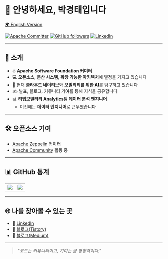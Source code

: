 # 👋 안녕하세요, 박경태입니다
[🌍 English Version](./README.md)

[![Apache Committer](https://img.shields.io/badge/Apache-Committer-orange?logo=apache&logoColor=white)](https://apache.org)
[![GitHub followers](https://img.shields.io/github/followers/gtpark?style=social)](https://github.com/ParkGyeongTae)
[![LinkedIn](https://img.shields.io/badge/LinkedIn-Profile-blue?logo=linkedin)](https://www.linkedin.com/in/gyeongtae/)

---

## 🚀 소개
- 🔥 **Apache Software Foundation 커미터**  
- 💻 **오픈소스**, **분산 시스템**, **확장 가능한 아키텍처**에 열정을 가지고 있습니다  
- 🌱 현재 **클라우드 네이티브**와 **모빌리티를 위한 AI**를 탐구하고 있습니다  
- ✍️ 발표, 블로그, 커뮤니티 기여를 통해 지식을 공유합니다  
- 📊 **티맵모빌리티 Analytics팀 데이터 분석 엔지니어**  
   - 이전에는 **데이터 엔지니어**로 근무했습니다  

---

## 🛠 오픈소스 기여
- [Apache Zeppelin](https://github.com/apache/zeppelin) 커미터  
- [Apache Community](https://apache.org) 활동 중  

---

## 📊 GitHub 통계
<table>
  <tr>
    <td><img src="https://github-readme-stats.vercel.app/api?username=ParkGyeongTae&show_icons=true&theme=radical" /></td>
    <td><img src="https://github-readme-stats.vercel.app/api/top-langs/?username=ParkGyeongTae&layout=compact&theme=radical" /></td>
  </tr>
</table>

---

## 🌐 나를 찾아볼 수 있는 곳
- 💼 [LinkedIn](https://www.linkedin.com/in/gyeongtae/)  
- 📝 [블로그(Tistory)](https://pinggoopark.tistory.com/)  
- 📝 [블로그(Medium)](https://medium.com/@pgt0409)  

---

> _"코드는 커뮤니티이고, 기여는 곧 영향력이다."_  
